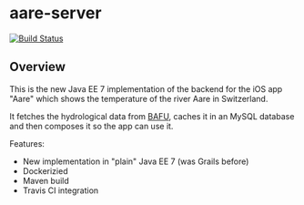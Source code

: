 # aare-server

[![Build Status](https://travis-ci.org/guggero/aare-server.svg?branch=master)](https://travis-ci.org/guggero/aare-server)

## Overview

This is the new Java EE 7 implementation of the backend for the iOS app "Aare" which shows the temperature of the river Aare in Switzerland.

It fetches the hydrological data from [BAFU](http://www.hydrodaten.admin.ch/de), caches it in an MySQL database and then composes it so the app can use it.

Features:
* New implementation in "plain" Java EE 7 (was Grails before)
* Dockerizied
* Maven build
* Travis CI integration

